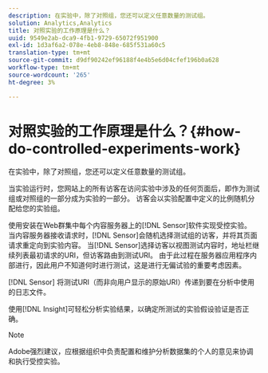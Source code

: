 ```yaml
---
description: 在实验中，除了对照组，您还可以定义任意数量的测试组。
solution: Analytics,Analytics
title: 对照实验的工作原理是什么？
uuid: 9549e2ab-dca9-4fb1-9729-65072f951900
exl-id: 1d3af6a2-078e-4eb8-848e-685f531a60c5
translation-type: tm+mt
source-git-commit: d9df90242ef96188f4e4b5e6d04cfef196b0a628
workflow-type: tm+mt
source-wordcount: '265'
ht-degree: 3%

---
```


# 对照实验的工作原理是什么？{#how-do-controlled-experiments-work}

在实验中，除了对照组，您还可以定义任意数量的测试组。

当实验运行时，您网站上的所有访客在访问实验中涉及的任何页面后，即作为测试组或对照组的一部分成为实验的一部分。 访客会以实验配置中定义的比例随机分配给您的实验组。

使用安装在Web群集中每个内容服务器上的[!DNL Sensor]软件实现受控实验。 当内容服务器接收请求时，[!DNL Sensor]会随机选择测试组的访客，并将其页面请求重定向到实验内容。 当[!DNL Sensor]选择访客以视图测试内容时，地址栏继续列表最初请求的URI，但访客路由到测试URI。 由于此过程在服务器应用程序内部进行，因此用户不知道何时进行测试，这是进行无偏试验的重要考虑因素。

[!DNL Sensor] 将测试URI（而非向用户显示的原始URI）传递到要在分析中使用的日志文件。

使用[!DNL Insight]可轻松分析实验结果，以确定所测试的实验假设验证是否正确。

>[!NOTE]
>
>Adobe强烈建议，应根据组织中负责配置和维护分析数据集的个人的意见来协调和执行受控实验。

